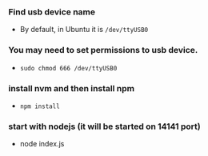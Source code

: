 ### Find usb device name
- By default, in Ubuntu it is `/dev/ttyUSB0`

### You may need to set permissions to usb device.
- `sudo chmod 666 /dev/ttyUSB0`

### install nvm and then install npm
- `npm install`

### start with nodejs (it will be started on 14141 port)
- node index.js
